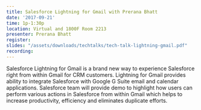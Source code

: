 ```yaml
---
title: Salesforce Lightning for Gmail with Prerana Bhatt
date: '2017-09-21'
time: 1p-1:30p
location: Virtual and 1800F Room 2213
presenter: Prerana Bhatt
register:
slides: "/assets/downloads/techtalks/tech-talk-lightning-gmail.pdf"
recording:
---
```


Salesforce Lightning for Gmail is a brand new way to experience Salesforce right from within Gmail for CRM customers. Lightning for Gmail provides ability to integrate Salesforce with Google G Suite email and calendar applications. Salesforce team will provide demo to highlight how users can perform various actions in Salesforce from within Gmail which helps to increase productivity, efficiency and eliminates duplicate efforts.
